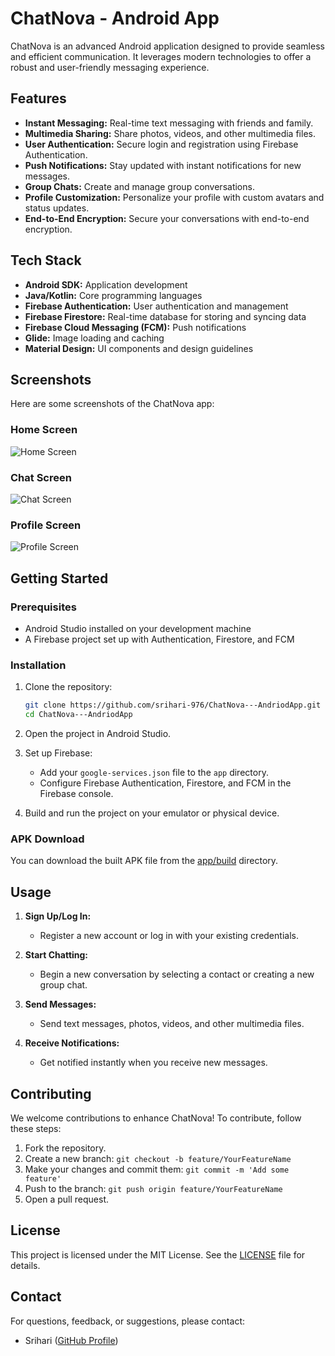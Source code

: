 # ChatNova - Android App

ChatNova is an advanced Android application designed to provide seamless and efficient communication. It leverages modern technologies to offer a robust and user-friendly messaging experience.

## Features

- **Instant Messaging:** Real-time text messaging with friends and family.
- **Multimedia Sharing:** Share photos, videos, and other multimedia files.
- **User Authentication:** Secure login and registration using Firebase Authentication.
- **Push Notifications:** Stay updated with instant notifications for new messages.
- **Group Chats:** Create and manage group conversations.
- **Profile Customization:** Personalize your profile with custom avatars and status updates.
- **End-to-End Encryption:** Secure your conversations with end-to-end encryption.

## Tech Stack

- **Android SDK:** Application development
- **Java/Kotlin:** Core programming languages
- **Firebase Authentication:** User authentication and management
- **Firebase Firestore:** Real-time database for storing and syncing data
- **Firebase Cloud Messaging (FCM):** Push notifications
- **Glide:** Image loading and caching
- **Material Design:** UI components and design guidelines

## Screenshots

Here are some screenshots of the ChatNova app:

### Home Screen
![Home Screen](screenshots/home_screen.png)

### Chat Screen
![Chat Screen](screenshots/chat_screen.png)

### Profile Screen
![Profile Screen](screenshots/sign_up.png)

## Getting Started

### Prerequisites

- Android Studio installed on your development machine
- A Firebase project set up with Authentication, Firestore, and FCM

### Installation

1. Clone the repository:
    ```bash
    git clone https://github.com/srihari-976/ChatNova---AndriodApp.git
    cd ChatNova---AndriodApp
    ```

2. Open the project in Android Studio.

3. Set up Firebase:
    - Add your `google-services.json` file to the `app` directory.
    - Configure Firebase Authentication, Firestore, and FCM in the Firebase console.

4. Build and run the project on your emulator or physical device.

### APK Download

You can download the built APK file from the [app/build](https://github.com/srihari-976/ChatNova---AndriodApp/tree/main/app/build) directory.

## Usage

1. **Sign Up/Log In:**
    - Register a new account or log in with your existing credentials.

2. **Start Chatting:**
    - Begin a new conversation by selecting a contact or creating a new group chat.

3. **Send Messages:**
    - Send text messages, photos, videos, and other multimedia files.

4. **Receive Notifications:**
    - Get notified instantly when you receive new messages.

## Contributing

We welcome contributions to enhance ChatNova! To contribute, follow these steps:

1. Fork the repository.
2. Create a new branch: `git checkout -b feature/YourFeatureName`
3. Make your changes and commit them: `git commit -m 'Add some feature'`
4. Push to the branch: `git push origin feature/YourFeatureName`
5. Open a pull request.

## License

This project is licensed under the MIT License. See the [LICENSE](LICENSE) file for details.

## Contact

For questions, feedback, or suggestions, please contact:

- Srihari ([GitHub Profile](https://github.com/srihari-976))
